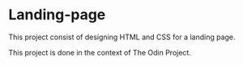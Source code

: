 # Landing-page
This project consist of designing HTML and CSS for a landing page.

This project is done in the context of The Odin Project.